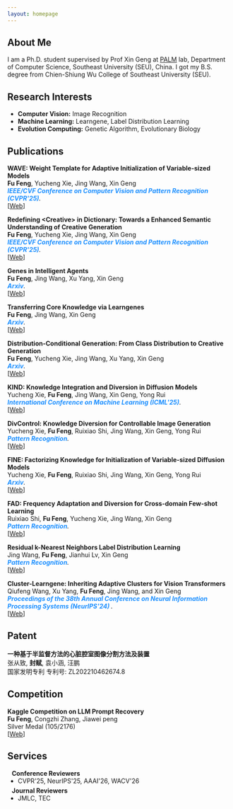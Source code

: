 ```yaml
---
layout: homepage
---
```


## About Me

I am a Ph.D. student supervised by Prof Xin Geng at [PALM](http://palm.seu.edu.cn/home.html) lab, Department of Computer Science, Southeast University (SEU), China. I got my B.S. degree from Chien-Shiung Wu College of Southeast University (SEU).

## Research Interests

- **Computer Vision:** Image Recognition
- **Machine Learning:** Learngene, Label Distribution Learning
- **Evolution Computing:** Genetic Algorithm, Evolutionary Biology

## Publications
[comment]: <> (Arxiv)
<div class="paper">
<p><strong>WAVE: Weight Template for Adaptive Initialization of Variable-sized Models</strong>
<br />
<strong>Fu Feng</strong>, Yucheng Xie, Jing Wang, Xin Geng
<br />
<em><strong><i style="color:#1e90ff">IEEE/CVF Conference on Computer Vision and Pattern Recognition (CVPR'25)</i></strong>.</em>
<br /> 
   [<a href="https://arxiv.org/pdf/2406.17503.pdf">Web</a>]
<br/>
</p>
</div>

[comment]: <> (Arxiv)
<div class="paper">
<p><strong>Redefining &ltCreative&gt in Dictionary: Towards a Enhanced Semantic Understanding of Creative Generation</strong>
<br />
<strong>Fu Feng</strong>, Yucheng Xie, Jing Wang, Xin Geng
<br />
<em><strong><i style="color:#1e90ff">IEEE/CVF Conference on Computer Vision and Pattern Recognition (CVPR'25)</i></strong>.</em>
<br /> 
   [<a href="https://arxiv.org/pdf/2406.17503.pdf">Web</a>]
<br/>
</p>
</div>

[comment]: <> (Arxiv)
<div class="paper">
<p><strong>Genes in Intelligent Agents</strong>
<br />
<strong>Fu Feng</strong>, Jing Wang, Xu Yang, Xin Geng
<br />
<em><strong><i style="color:#1e90ff">Arxiv</i></strong>.</em>
<br /> 
   [<a href="https://arxiv.org/pdf/2306.10225.pdf">Web</a>]
<br/>
</p>
</div>

[comment]: <> (Arxiv)
<div class="paper">
<p><strong>Transferring Core Knowledge via Learngenes</strong>
<br />
<strong>Fu Feng</strong>, Jing Wang, Xin Geng
<br />
<em><strong><i style="color:#1e90ff">Arxiv</i></strong>.</em>
<br /> 
   [<a href="https://arxiv.org/pdf/2401.08139.pdf">Web</a>]
<br/>
</p>
</div>

[comment]: <> (Arxiv)
<div class="paper">
<p><strong>Distribution-Conditional Generation: From Class Distribution to Creative Generation</strong>
<br />
<strong>Fu Feng</strong>, Yucheng Xie, Jing Wang, Xu Yang, Xin Geng
<br />
<em><strong><i style="color:#1e90ff">Arxiv</i></strong>.</em>
<br /> 
   [<a href="https://arxiv.org/pdf/2401.08139.pdf">Web</a>]
<br/>
</p>
</div>

[comment]: <> (Arxiv)
<div class="paper">
<p><strong>KIND: Knowledge Integration and Diversion in Diffusion Models</strong>
<br />
Yucheng Xie, <strong>Fu Feng</strong>, Jing Wang, Xin Geng, Yong Rui
<br />
<em><strong><i style="color:#1e90ff">International Conference on Machine Learning (ICML'25)</i></strong>.</em>
<br /> 
   [<a href="https://arxiv.org/pdf/2408.07337.pdf">Web</a>]
<br/>
</p>
</div>

[comment]: <> (Arxiv)
<div class="paper">
<p><strong>DivControl: Knowledge Diversion for Controllable Image Generation</strong>
<br />
Yucheng Xie, <strong>Fu Feng</strong>, Ruixiao Shi, Jing Wang, Xin Geng, Yong Rui
<br />
<em><strong><i style="color:#1e90ff">Pattern Recognition</i></strong>.</em>
<br /> 
   [<a href="https://arxiv.org/pdf/2408.07337.pdf">Web</a>]
<br/>
</p>
</div>

[comment]: <> (Arxiv)
<div class="paper">
<p><strong>FINE: Factorizing Knowledge for Initialization of Variable-sized Diffusion Models</strong>
<br />
Yucheng Xie, <strong>Fu Feng</strong>, Ruixiao Shi, Jing Wang, Xin Geng, Yong Rui
<br />
<em><strong><i style="color:#1e90ff">Arxiv</i></strong>.</em>
<br /> 
   [<a href="https://arxiv.org/pdf/2409.19289.pdf">Web</a>]
<br/>
</p>
</div>

[comment]: <> (Arxiv)
<div class="paper">
<p><strong>FAD: Frequency Adaptation and Diversion for Cross-domain Few-shot Learning</strong>
<br />
Ruixiao Shi, <strong>Fu Feng</strong>, Yucheng Xie, Jing Wang, Xin Geng
<br />
<em><strong><i style="color:#1e90ff">Pattern Recognition</i></strong>.</em>
<br /> 
   [<a href="https://arxiv.org/pdf/2408.07337.pdf">Web</a>]
<br/>
</p>
</div>

[comment]: <> (Arxiv)
<div class="paper">
<p><strong>Residual k-Nearest Neighbors Label Distribution Learning</strong>
<br />
Jing Wang, <strong>Fu Feng</strong>, Jianhui Lv, Xin Geng
<br />
<em><strong><i style="color:#1e90ff">Pattern Recognition</i></strong>.</em>
<br /> 
   [<a href="https://arxiv.org/pdf/2408.07337.pdf">Web</a>]
<br/>
</p>
</div>

[comment]: <> (Arxiv)
<div class="paper">
<p><strong>Cluster-Learngene: Inheriting Adaptive Clusters for Vision Transformers</strong>
<br />
Qiufeng Wang, Xu Yang, <strong>Fu Feng</strong>, Jing Wang, and Xin Geng
<br />
<em><strong><i style="color:#1e90ff"> Proceedings of the 38th Annual Conference on Neural Information Processing Systems (NeurIPS'24) </i></strong>.</em>
<br /> 
   [<a href="https://arxiv.org/pdf/2408.07337.pdf">Web</a>]
<br/>
</p>
</div>

## Patent
<div>
<p><strong>一种基于半监督方法的心脏腔室图像分割方法及装置</strong>
<br />
张从致, <strong>封赋</strong>, 袁小涵, 汪鹏
<br />
国家发明专利 专利号: ZL202210462674.8
</p>
</div>

## Competition
<div>
<p><strong>Kaggle Competition on LLM Prompt Recovery</strong>
<br />
<strong>Fu Feng</strong>, Congzhi Zhang, Jiawei peng
<br />
Silver Medal (105/2176) 
<br /> 
   [<a href="https://www.kaggle.com/competitions/llm-prompt-recovery/leaderboard">Web</a>]
<br/>
</p>
</div>

## Services

<h4 style="margin:0 10px 0;">Conference Reviewers</h4>
<ul style="margin:0 0 5px;">
  <li><autocolor> CVPR'25, NeurIPS'25, AAAI'26, WACV'26 </autocolor></li>
</ul>

<h4 style="margin:0 10px 0;">Journal Reviewers</h4>
<ul style="margin:0 0 20px;">
  <li><autocolor> JMLC, TEC </autocolor></li>
</ul>
